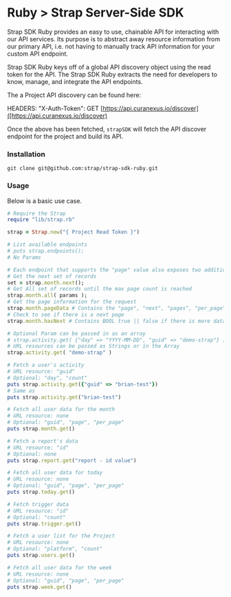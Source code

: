 # Ruby > Strap Server-Side SDK

Strap SDK Ruby provides an easy to use, chainable API for interacting with our
API services.  Its purpose is to abstract away resource information from
our primary API, i.e. not having to manually track API information for
your custom API endpoint.

Strap SDK Ruby keys off of a global API discovery object using the read token for the API. 
The Strap SDK Ruby extracts the need for developers to know, manage, and integrate the API endpoints.

The a Project API discovery can be found here:

HEADERS: "X-Auth-Token": 
GET [https://api.curanexus.io/discover]([https://api.curanexus.io/discover)

Once the above has been fetched, `strapSDK` will fetch the API discover
endpoint for the project and build its API.

### Installation

```
git clone git@github.com:strap/strap-sdk-ruby.git
```

### Usage

Below is a basic use case.

```ruby
# Require the Strap
require "lib/strap.rb"

strap = Strap.new("{ Project Read Token }")

# List available endpoints
# puts strap.endpoints();
# No Params

# Each endpoint that supports the "page" value also exposes two additional methods and two detail values
# Get the next set of records
set = strap.month.next(); 
# Get All set of records until the max page count is reached
strap.month.all( params ); 
# Get the page information for the request
strap.month.pageData # Contains the "page", "next", "pages", "per_page" information for the request
# Check to see if there is a next page
strap.month.hasNext # Contains BOOL true || false if there is more data that can be pulled

# Optional Param can be passed in as an array
# strap.activity.get( {"day" => "YYYY-MM-DD", "guid" => "demo-strap"} )
# URL resources can be passed as Strings or in the Array
strap.activity.get( "demo-strap" )

# Fetch a user's activity
# URL resource: "guid"
# Optional: "day", "count"
puts strap.activity.get({"guid" => "brian-test"})
# Same as 
puts strap.activity.get("brian-test")

# Fetch all user data for the month
# URL resource: none
# Optional: "guid", "page", "per_page"
puts strap.month.get()

# Fetch a report's data
# URL resource: "id"
# Optional: none
puts strap.report.get("report - id value")

# Fetch all user data for today
# URL resource: none
# Optional: "guid", "page", "per_page"
puts strap.today.get()

# Fetch trigger data
# URL resource: "id"
# Optional: "count"
puts strap.trigger.get()

# Fetch a user list for the Project
# URL resource: none
# Optional: "platform", "count"
puts strap.users.get()

# Fetch all user data for the week
# URL resource: none
# Optional: "guid", "page", "per_page"
puts strap.week.get()


```